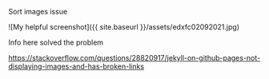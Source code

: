 ---
---
Sort images issue



![My helpful screenshot]({{ site.baseurl }}/assets/edxfc02092021.jpg)

Info here solved the problem

https://stackoverflow.com/questions/28820917/jekyll-on-github-pages-not-displaying-images-and-has-broken-links
